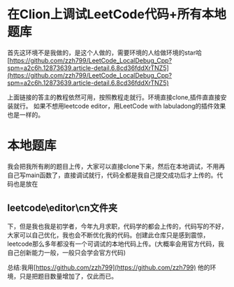# 在Clion上调试LeetCode代码+所有本地题库

 首先这环境不是我做的，是这个人做的，需要环境的人给做环境的star哈
[https://github.com/zzh799/LeetCode_LocalDebug_Cpp?spm=a2c6h.12873639.article-detail.6.8cd36fddXrTNZ5](https://github.com/zzh799/LeetCode_LocalDebug_Cpp?spm=a2c6h.12873639.article-detail.6.8cd36fddXrTNZ5)

上面链接的答主的教程依然可用，按照教程走就行。环境直接clone,插件直直接安装就行。
如果不想用leetcode editor，用LeetCode with labuladong的插件效果也是一样的。

# 本地题库
我会把我所有刷的题目上传，大家可以直接clone下来，然后在本地调试，不用再自己写main函数了，直接调试就行，代码全都是我自己提交成功后才上传的。代码也是放在
## leetcode\editor\cn文件夹
下，但是我也我是初学者，今年九月求职，代码学的都会上传的，代码写的不好，大家可以自己优化，我也会不断优化我的代码。创建此仓库只是感到震惊，leetcode那么多年都没有一个可调试的本地代码上传。(大概率会用官方代码，我自己创新能力一般，一般只会学会官方代码)

总结:我用[https://github.com/zzh799](https://github.com/zzh799)
他的环境，只是把题目数量增加了，仅此而已。
